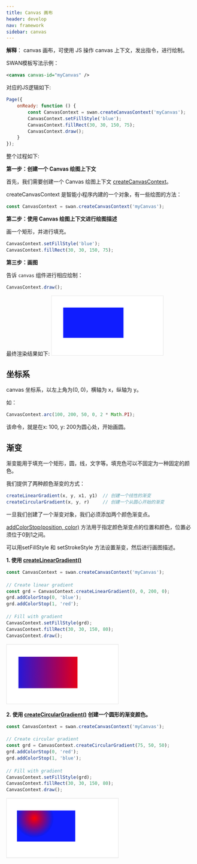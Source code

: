 ```yaml
---
title: Canvas 画布
header: develop
nav: framework
sidebar: canvas
---
```


**解释**： canvas 画布，可使用 JS 操作 canvas 上下文，发出指令，进行绘制。

SWAN模板写法示例：

```xml
<canvas canvas-id="myCanvas" />
```

对应的JS逻辑如下:

```js
Page({
    onReady: function () {
        const CanvasContext = swan.createCanvasContext('myCanvas');
        CanvasContext.setFillStyle('blue');
        CanvasContext.fillRect(30, 30, 150, 75);
        CanvasContext.draw();
    }
});

```

整个过程如下:

**第一步：创建一个 Canvas 绘图上下文**

首先，我们需要创建一个 Canvas 绘图上下文 <a href="https://smartprogram.baidu.com/docs/develop/api/show_canvas/#createCanvasContext/">createCanvasContext</a>。

createCanvasContext 是智能小程序内建的一个对象，有一些绘图的方法：

```js
const CanvasContext = swan.createCanvasContext('myCanvas');
```

**第二步：使用 Canvas 绘图上下文进行绘图描述**

画一个矩形，并进行填充。

```js
CanvasContext.setFillStyle('blue');
CanvasContext.fillRect(30, 30, 150, 75);
```

**第三步：画图**

告诉 `canvas` 组件进行相应绘制：
```js
CanvasContext.draw();
```

最终渲染结果如下:
![图片](../../../img/api/canvas/setFillStyle.png)


## 坐标系

canvas 坐标系，以左上角为(0, 0)，横轴为 x，纵轴为 y。

如：

```js
CanvasContext.arc(100, 200, 50, 0, 2 * Math.PI);
```
该命令，就是在x: 100, y: 200为圆心处，开始画圆。


## 渐变

渐变能用于填充一个矩形，圆，线，文字等。填充色可以不固定为一种固定的颜色。

我们提供了两种颜色渐变的方式：

```js
createLinearGradient(x, y, x1, y1)  // 创建一个线性的渐变
createCircularGradient(x, y, r)     // 创建一个从圆心开始的渐变
```

一旦我们创建了一个渐变对象，我们必须添加两个颜色渐变点。

<a href="https://smartprogram.baidu.com/docs/develop/api/show_canvas/#canvasContext-createCircularGradient">addColorStop(position, color)</a> 方法用于指定颜色渐变点的位置和颜色，位置必须位于0到1之间。

可以用setFillStyle 和 setStrokeStyle 方法设置渐变，然后进行画图描述。


**1. 使用 <a href="https://smartprogram.baidu.com/docs/develop/api/show_canvas/#canvasContext-createCircularGradient">createLinearGradient()</a>**

```js
const CanvasContext = swan.createCanvasContext('myCanvas');

// Create linear gradient
const grd = CanvasContext.createLinearGradient(0, 0, 200, 0);
grd.addColorStop(0, 'blue');
grd.addColorStop(1, 'red');

// Fill with gradient
CanvasContext.setFillStyle(grd);
CanvasContext.fillRect(30, 30, 150, 80);
CanvasContext.draw();
```

![图片](../../../img/api/canvas/createLinearGradient.png)


**2. 使用 <a href="https://smartprogram.baidu.com/docs/develop/api/show_canvas/#canvasContext-createCircularGradient">createCircularGradient()</a> 创建一个圆形的渐变颜色。**

```js
const CanvasContext = swan.createCanvasContext('myCanvas');

// Create circular gradient
const grd = CanvasContext.createCircularGradient(75, 50, 50);
grd.addColorStop(0, 'red');
grd.addColorStop(1, 'blue');

// Fill with gradient
CanvasContext.setFillStyle(grd);
CanvasContext.fillRect(30, 30, 150, 80);
CanvasContext.draw();
```

![图片](../../../img/api/canvas/createCircularGradient.png)